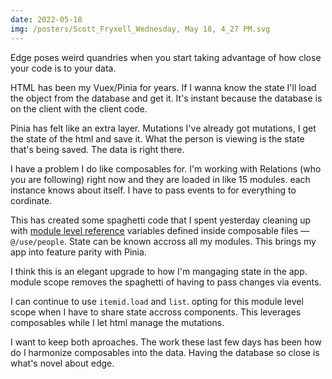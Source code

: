 ```yaml
---
date: 2022-05-18
img: /posters/Scott_Fryxell_Wednesday, May 18, 4_27 PM.svg
---
```


Edge poses weird quandries when you start taking advantage of how close your code is to your data.

HTML has been my Vuex/Pinia for years. If I wanna know the state I'll load the object from the database and get it. It's instant because the database is on the client with the client code.

Pinia has felt like an extra layer. Mutations I've already got mutations, I get the state of the html and save it. What the person is viewing is the state that's being saved. The data is right there.

I have a problem I do like composables for. I'm working with Relations (who you are following) right now and they are loaded in like 15 modules. each instance knows about itself. I have to pass events to for everything to cordinate.

This has created some spaghetti code that I spent yesterday cleaning up with [module level reference](https://vueschool.io/articles/vuejs-tutorials/home-rolled-store-with-the-vue-js-composition-api/) variables defined inside composable files — `@/use/people`. State can be known accross all my modules. This brings my app into feature parity with Pinia.

I think this is an elegant upgrade to how I'm mangaging state in the app. module scope removes the spaghetti of having to pass changes via events.

I can continue to use `itemid.load` and `list`. opting for this module level scope when I have to share state accross components. This leverages composables while I let html manage the mutations.

I want to keep both aproaches. The work these last few days has been how do I harmonize composables into the data. Having the database so close is what's novel about edge.
